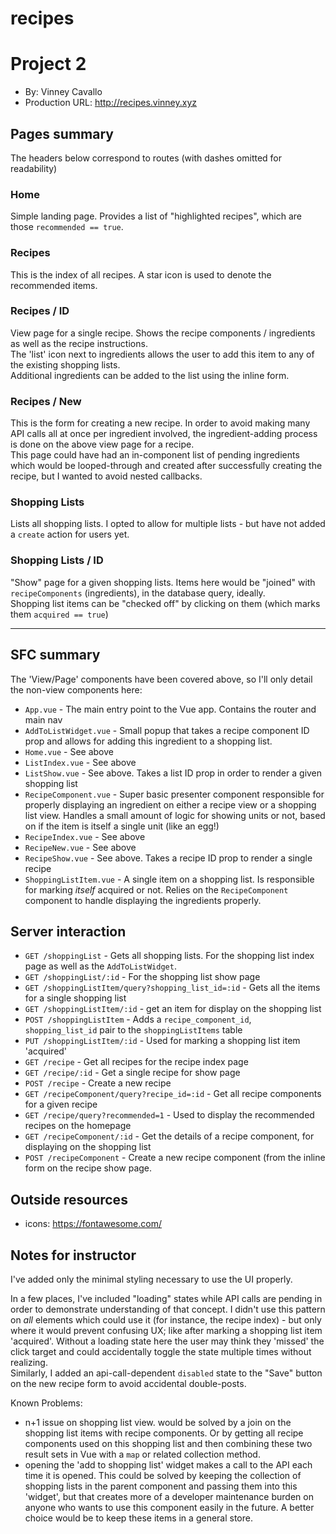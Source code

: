 # recipes

# Project 2
+ By: Vinney Cavallo
+ Production URL: <http://recipes.vinney.xyz>

## Pages summary

The headers below correspond to routes (with dashes omitted for readability)

### Home

Simple landing page. Provides a list of "highlighted recipes", which are those `recommended == true`.

### Recipes

This is the index of all recipes. A star icon is used to denote the recommended items.

### Recipes / ID

View page for a single recipe. Shows the recipe components / ingredients as well as the recipe instructions.  
The 'list' icon next to ingredients allows the user to add this item to any of the existing shopping lists.  
Additional ingredients can be added to the list using the inline form.

### Recipes / New

This is the form for creating a new recipe. In order to avoid making many API calls all at once per ingredient involved, the ingredient-adding process is done on the above view page for a recipe.  
This page could have had an in-component list of pending ingredients which would be looped-through and created after successfully creating the recipe, but I wanted to avoid nested callbacks.

### Shopping Lists

Lists all shopping lists. I opted to allow for multiple lists - but have not added a `create` action for users yet.

### Shopping Lists / ID

"Show" page for a given shopping lists. Items here would be "joined" with `recipeComponents` (ingredients), in the database query, ideally.  
Shopping list items can be "checked off" by clicking on them (which marks them `acquired == true`)

---

## SFC summary

The 'View/Page' components have been covered above, so I'll only detail the non-view components here:

- `App.vue` - The main entry point to the Vue app. Contains the router and main nav
- `AddToListWidget.vue` - Small popup that takes a recipe component ID prop and allows for adding this ingredient to a shopping list.
- `Home.vue` - See above
- `ListIndex.vue` - See above
- `ListShow.vue` - See above. Takes a list ID prop in order to render a given shopping list
- `RecipeComponent.vue` - Super basic presenter component responsible for properly displaying an ingredient on either a recipe view or a shopping list view. Handles a small amount of logic for showing units or not, based on if the item is itself a single unit (like an egg!)
- `RecipeIndex.vue` - See above
- `RecipeNew.vue` - See above
- `RecipeShow.vue` - See above. Takes a recipe ID prop to render a single recipe
- `ShoppingListItem.vue` - A single item on a shopping list. Is responsible for marking _itself_ acquired or not. Relies on the `RecipeComponent` component to handle displaying the ingredients properly.


## Server interaction

- `GET /shoppingList` - Gets all shopping lists. For the shopping list index page as well as the `AddToListWidget`.
- `GET /shoppingList/:id` - For the shopping list show page
- `GET /shoppingListItem/query?shopping_list_id=:id` - Gets all the items for a single shopping list
- `GET /shoppingListItem/:id` - get an item for display on the shopping list
- `POST /shoppingListItem` - Adds a `recipe_component_id`, `shopping_list_id` pair to the `shoppingListItems` table
- `PUT /shoppingListItem/:id` - Used for marking a shopping list item 'acquired'
- `GET /recipe` - Get all recipes for the recipe index page
- `GET /recipe/:id` - Get a single recipe for show page
- `POST /recipe` - Create a new recipe
- `GET /recipeComponent/query?recipe_id=:id` - Get all recipe components for a given recipe
- `GET /recipe/query?recommended=1` - Used to display the recommended recipes on the homepage
- `GET /recipeComponent/:id` - Get the details of a recipe component, for displaying on the shopping list
- `POST /recipeComponent` - Create a new recipe component (from the inline form on the recipe show page.


## Outside resources

- icons: https://fontawesome.com/

## Notes for instructor

I've added only the minimal styling necessary to use the UI properly.

In a few places, I've included "loading" states while API calls are pending in order to demonstrate understanding of that concept. I didn't use this pattern on _all_ elements which could use it (for instance, the recipe index) - but only where it would prevent confusing UX; like after marking a shopping list item 'acquired'. Without a loading state here the user may think they 'missed' the click target and could accidentally toggle the state multiple times without realizing.  
Similarly, I added an api-call-dependent `disabled` state to the "Save" button on the new recipe form to avoid accidental double-posts.

Known Problems:

- n+1 issue on shopping list view. would be solved by a join on the shopping list items with recipe components. Or by getting all recipe components used on this shopping list and then combining these two result sets in Vue with a `map` or related collection method.
- opening the 'add to shopping list' widget makes a call to the API each time it is opened. This could be solved by keeping the collection of shopping lists in the parent component and passing them into this 'widget', but that creates more of a developer maintenance burden on anyone who wants to use this component easily in the future. A better choice would be to keep these items in a general store.


